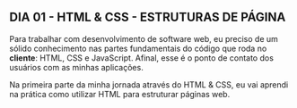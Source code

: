 ## DIA 01 - HTML & CSS - ESTRUTURAS DE PÁGINA

Para trabalhar com desenvolvimento de software web, eu preciso de um sólido conhecimento nas partes fundamentais do código que roda no **cliente**:
HTML, CSS e JavaScript. Afinal, esse é o ponto de contato dos usuários com as minhas aplicações.

Na primeira parte da minha jornada através do HTML & CSS, eu vai aprendi na prática como utilizar HTML para estruturar páginas web.